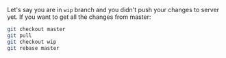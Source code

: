 Let's say you are in `wip` branch and you didn't push your changes to server yet. If you want to get all the changes from master:

```bash
git checkout master
git pull
git checkout wip
git rebase master
```
